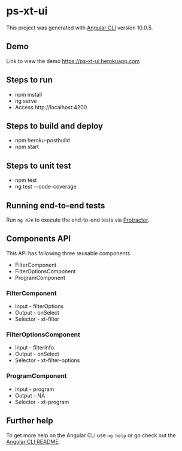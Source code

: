 # ps-xt-ui

This project was generated with [Angular CLI](https://github.com/angular/angular-cli) version 10.0.5.

## Demo

Link to view the demo https://ps-xt-ui.herokuapp.com

## Steps to run

- npm install
- ng serve
- Access http://localhost:4200

## Steps to build and deploy

- npm heroku-postbuild
- npm start

## Steps to unit test

- npm test
- ng test --code-coverage

## Running end-to-end tests

Run `ng e2e` to execute the end-to-end tests via [Protractor](http://www.protractortest.org/).

## Components API

This API has following three reusable components

- FilterComponent
- FilterOptionsComponent
- ProgramComponent

### FilterComponent

- Input - filterOptions
- Output - onSelect
- Selector - xt-filter

### FilterOptionsComponent

- Input - filterInfo
- Output - onSelect
- Selector - xt-filter-options

### ProgramComponent

- Input - program
- Output - NA
- Selector - xt-program

## Further help

To get more help on the Angular CLI use `ng help` or go check out the [Angular CLI README](https://github.com/angular/angular-cli/blob/master/README.md).
